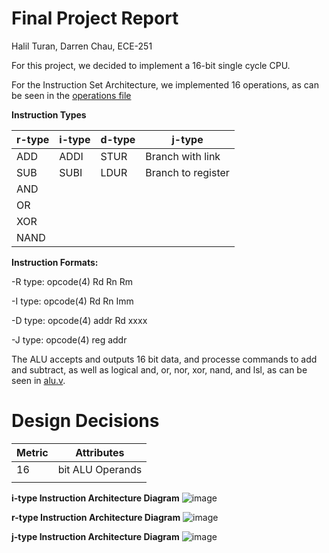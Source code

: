 # **Final Project Report**

Halil Turan, Darren Chau, ECE-251

For this project, we decided to implement a 16-bit single cycle CPU.

For the Instruction Set Architecture, we implemented 16 operations, as can be seen in the [operations file](https://github.com/Halil-T/16-bit-SingleCycle-CPU/blob/2bded82533e591941ee77c3c91d5781174cde95a/operations)

**Instruction Types**

|r-type|i-type|d-type|j-type|
|--|--|--|--|
|ADD |ADDI |STUR |Branch with link  |
|SUB |SUBI |LDUR |Branch to register  |
|AND | | | |
|OR | | | |
|XOR||||
|NAND||||

**Instruction Formats:**

-R type: opcode(4) Rd Rn Rm

-I type: opcode(4) Rd Rn Imm

-D type: opcode(4) addr Rd xxxx

-J type: opcode(4) reg addr

The ALU accepts and outputs 16 bit data, and processe commands to add and subtract, as well as logical and, or, nor, xor, nand, and lsl, as can be seen in [alu.v](https://github.com/Halil-T/16-bit-SingleCycle-CPU/blob/8a1f315729565a28dbdfaa9c44180b4b2302795d/alu.v).

# Design Decisions

|Metric     |Attributes    |
|-----|-----|
|16 |bit ALU Operands |
| | |


**i-type Instruction Architecture Diagram**
![image](https://user-images.githubusercontent.com/100239942/168405058-5b7b6990-ce6e-47ab-bfb2-50241f3ff7df.png)


**r-type Instruction Architecture Diagram**
![image](https://user-images.githubusercontent.com/100239942/168411315-a5a12db8-cdbc-4126-9306-f0ae6e38b80b.png)


**j-type Instruction Architecture Diagram**
![image](https://user-images.githubusercontent.com/100239942/168411828-e0c01868-7aff-437c-ac12-8857d19c8b97.png)
